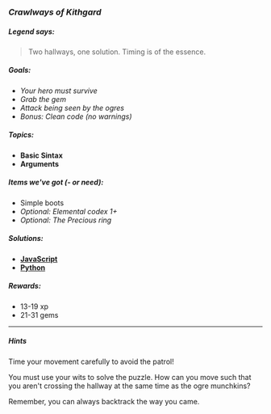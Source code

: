 ### _Crawlways of Kithgard_

##### _Legend says:_
> Two hallways, one solution. Timing is of the essence.

##### _Goals:_
+ _Your hero must survive_
+ _Grab the gem_
+ _Attack being seen by the ogres_
+ _Bonus: Clean code (no warnings)_

##### _Topics:_
+ **Basic Sintax**
+ **Arguments**

##### _Items we've got (- or need):_
+ Simple boots
+ _Optional: Elemental codex 1+_
+ _Optional: The Precious ring_

##### _Solutions:_
+ **[JavaScript](crawlwaysOfKithgard.js)**
+ **[Python](crawlways_of_kithgard.py)**

##### _Rewards:_
+ 13-19 xp
+ 21-31 gems

___

##### _Hints_

Time your movement carefully to avoid the patrol!

You must use your wits to solve the puzzle. How can you move such that you aren't crossing the hallway at the same time as the ogre munchkins?

Remember, you can always backtrack the way you came.
